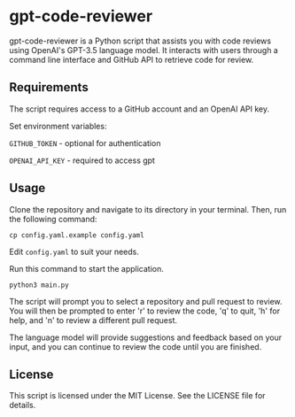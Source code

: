# gpt-code-reviewer

gpt-code-reviewer is a Python script that assists you with code reviews using OpenAI's GPT-3.5 language model. It interacts with users through a command line interface and GitHub API to retrieve code for review.

## Requirements

The script requires access to a GitHub account and an OpenAI API key.

Set environment variables:

`GITHUB_TOKEN`  - optional for authentication

`OPENAI_API_KEY` - required to access gpt

## Usage

Clone the repository and navigate to its directory in your terminal. Then, run the following command:

`cp config.yaml.example config.yaml`

Edit `config.yaml` to suit your needs.

Run this command to start the application.

`python3 main.py`

The script will prompt you to select a repository and pull request to review. You will then be prompted to enter 'r' to review the code, 'q' to quit, 'h' for help, and 'n' to review a different pull request.

The language model will provide suggestions and feedback based on your input, and you can continue to review the code until you are finished.

## License

This script is licensed under the MIT License. See the LICENSE file for details.
